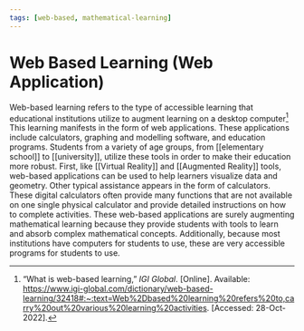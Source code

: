 ```yaml
---
tags: [web-based, mathematical-learning]
---
```


# Web Based Learning (Web Application)

Web-based learning refers to the type of accessible learning that educational institutions utilize to augment learning on a desktop computer[^1]  This learning manifests in the form of web applications.  These applications include calculators, graphing and modelling software, and education programs.  Students from a variety of age groups, from [[elementary school]] to [[university]], utilize these tools in order to make their education more robust.  First, like [[Virtual Reality]] and [[Augmented Reality]] tools, web-based applications can be used to help learners visualize data and geometry.  Other typical assistance appears in the form of calculators.  These digital calculators often provide many functions that are not available on one single physical calculator and provide detailed instructions on how to complete activities.  These web-based applications are surely augmenting mathematical learning because they provide students with tools to learn and absorb complex mathematical concepts.  Additionally, because most institutions have computers for students to use, these are very accessible programs for students to use.

[^1]: “What is web-based learning,” _IGI Global_. [Online]. Available: https://www.igi-global.com/dictionary/web-based-learning/32418#:~:text=Web%2Dbased%20learning%20refers%20to,carry%20out%20various%20learning%20activities. [Accessed: 28-Oct-2022].